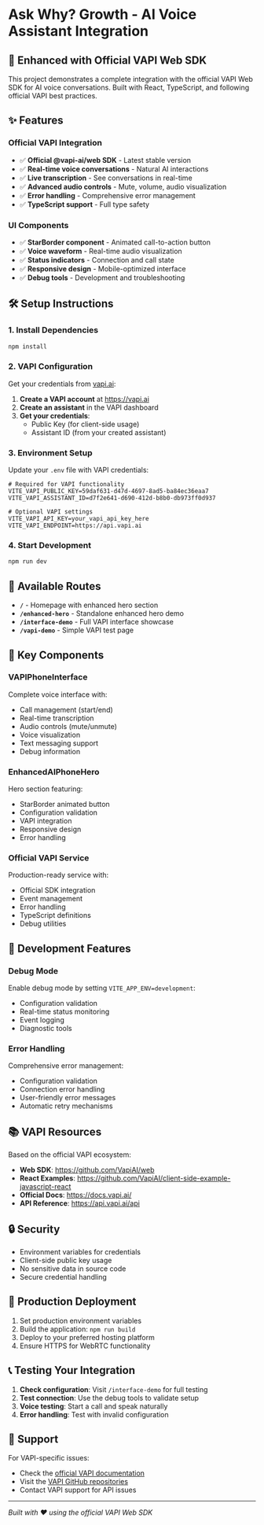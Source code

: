 # Ask Why? Growth - AI Voice Assistant Integration

## 🚀 Enhanced with Official VAPI Web SDK

This project demonstrates a complete integration with the official VAPI Web SDK for AI voice conversations. Built with React, TypeScript, and following official VAPI best practices.

## ✨ Features

### Official VAPI Integration
- ✅ **Official @vapi-ai/web SDK** - Latest stable version
- ✅ **Real-time voice conversations** - Natural AI interactions
- ✅ **Live transcription** - See conversations in real-time
- ✅ **Advanced audio controls** - Mute, volume, audio visualization
- ✅ **Error handling** - Comprehensive error management
- ✅ **TypeScript support** - Full type safety

### UI Components
- ✅ **StarBorder component** - Animated call-to-action button
- ✅ **Voice waveform** - Real-time audio visualization
- ✅ **Status indicators** - Connection and call state
- ✅ **Responsive design** - Mobile-optimized interface
- ✅ **Debug tools** - Development and troubleshooting

## 🛠️ Setup Instructions

### 1. Install Dependencies
```bash
npm install
```

### 2. VAPI Configuration
Get your credentials from [vapi.ai](https://vapi.ai):

1. **Create a VAPI account** at https://vapi.ai
2. **Create an assistant** in the VAPI dashboard
3. **Get your credentials**:
   - Public Key (for client-side usage)
   - Assistant ID (from your created assistant)

### 3. Environment Setup
Update your `.env` file with VAPI credentials:

```env
# Required for VAPI functionality
VITE_VAPI_PUBLIC_KEY=59daf631-d47d-4697-8ad5-ba84ec36eaa7
VITE_VAPI_ASSISTANT_ID=d7f2e641-d690-412d-b8b0-db973ff0d937

# Optional VAPI settings
VITE_VAPI_API_KEY=your_vapi_api_key_here
VITE_VAPI_ENDPOINT=https://api.vapi.ai
```

### 4. Start Development
```bash
npm run dev
```

## 📱 Available Routes

- **`/`** - Homepage with enhanced hero section
- **`/enhanced-hero`** - Standalone enhanced hero demo
- **`/interface-demo`** - Full VAPI interface showcase
- **`/vapi-demo`** - Simple VAPI test page

## 🎯 Key Components

### VAPIPhoneInterface
Complete voice interface with:
- Call management (start/end)
- Real-time transcription
- Audio controls (mute/unmute)
- Voice visualization
- Text messaging support
- Debug information

### EnhancedAIPhoneHero
Hero section featuring:
- StarBorder animated button
- Configuration validation
- VAPI integration
- Responsive design
- Error handling

### Official VAPI Service
Production-ready service with:
- Official SDK integration
- Event management
- Error handling
- TypeScript definitions
- Debug utilities

## 🔧 Development Features

### Debug Mode
Enable debug mode by setting `VITE_APP_ENV=development`:
- Configuration validation
- Real-time status monitoring
- Event logging
- Diagnostic tools

### Error Handling
Comprehensive error management:
- Configuration validation
- Connection error handling
- User-friendly error messages
- Automatic retry mechanisms

## 📚 VAPI Resources

Based on the official VAPI ecosystem:

- **Web SDK**: https://github.com/VapiAI/web
- **React Examples**: https://github.com/VapiAI/client-side-example-javascript-react
- **Official Docs**: https://docs.vapi.ai/
- **API Reference**: https://api.vapi.ai/api

## 🔒 Security

- Environment variables for credentials
- Client-side public key usage
- No sensitive data in source code
- Secure credential handling

## 🚀 Production Deployment

1. Set production environment variables
2. Build the application: `npm run build`
3. Deploy to your preferred hosting platform
4. Ensure HTTPS for WebRTC functionality

## 📞 Testing Your Integration

1. **Check configuration**: Visit `/interface-demo` for full testing
2. **Test connection**: Use the debug tools to validate setup
3. **Voice testing**: Start a call and speak naturally
4. **Error handling**: Test with invalid configuration

## 🤝 Support

For VAPI-specific issues:
- Check the [official VAPI documentation](https://docs.vapi.ai/)
- Visit the [VAPI GitHub repositories](https://github.com/VapiAI)
- Contact VAPI support for API issues

---

*Built with ❤️ using the official VAPI Web SDK*